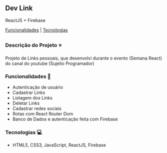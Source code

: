 ## Dev Link
ReactJS + Firebase

[Funcionalidades](#funcionalidades-checkered_flag) | [Tecnologias](#tecnologias-computer) 
##

### Descrição do Projeto :star:

Projeto de Links pessoais, que desenvolvi durante o evento (Semana React) do canal do youtube (Sujeito Programador)

### Funcionalidades :checkered_flag:

- Autenticação de usuário
- Cadastrar Links
- Listagem dos Links
- Deletar Links
- Cadastrar redes sociais
- Rotas com React Router Dom
- Banco de Dados e autenticação feita com Firebase

### Tecnologias :computer:

- HTML5, CSS3, JavaScript, ReactJS, Firebase

